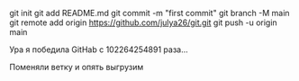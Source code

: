 git init
git add README.md
git commit -m "first commit"
git branch -M main
git remote add origin https://github.com/julya26/git.git
git push -u origin main


Ура я победила GitHab c 102264254891 раза...

Поменяли ветку и опять выгрузим